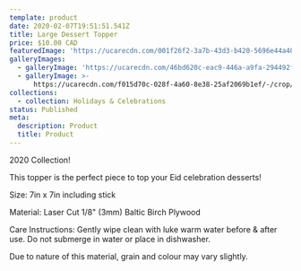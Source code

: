 ```yaml
---
template: product
date: 2020-02-07T19:51:51.541Z
title: Large Dessert Topper
price: $10.00 CAD
featuredImage: 'https://ucarecdn.com/001f26f2-3a7b-43d3-b420-5696e44a4088/'
galleryImages:
  - galleryImage: 'https://ucarecdn.com/46bd620c-eac9-446a-a9fa-294492f43919/'
  - galleryImage: >-
      https://ucarecdn.com/f015d70c-028f-4a60-8e38-25af2069b1ef/-/crop/1590x1981/218,0/-/preview/
collections:
  - collection: Holidays & Celebrations
status: Published
meta:
  description: Product
  title: Product
---
```

2020 Collection!

This topper is the perfect piece to top your Eid celebration desserts!



Size: 7in x 7in including stick

Material: Laser Cut 1/8" (3mm) Baltic Birch Plywood

Care Instructions: Gently wipe clean with luke warm water before & after use. Do not submerge in water or place in dishwasher.

Due to nature of this material, grain and colour may vary slightly.
